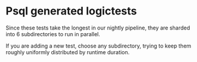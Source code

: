 # Psql generated logictests

Since these tests take the longest in our nightly pipeline, they are sharded
into 6 subdirectories to run in parallel.

If you are adding a new test, choose any subdirectory, trying to keep them
roughly uniformly distributed by runtime duration.
